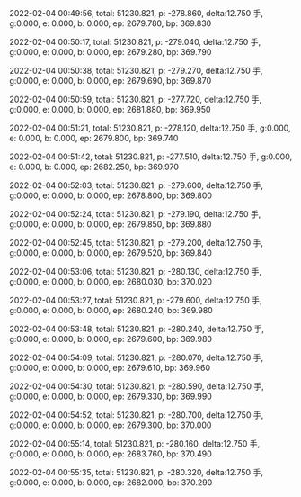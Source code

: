 2022-02-04 00:49:56, total: 51230.821, p: -278.860, delta:12.750 手, g:0.000, e: 0.000, b: 0.000, ep: 2679.780, bp: 369.830

2022-02-04 00:50:17, total: 51230.821, p: -279.040, delta:12.750 手, g:0.000, e: 0.000, b: 0.000, ep: 2679.280, bp: 369.790

2022-02-04 00:50:38, total: 51230.821, p: -279.270, delta:12.750 手, g:0.000, e: 0.000, b: 0.000, ep: 2679.690, bp: 369.870

2022-02-04 00:50:59, total: 51230.821, p: -277.720, delta:12.750 手, g:0.000, e: 0.000, b: 0.000, ep: 2681.880, bp: 369.950

2022-02-04 00:51:21, total: 51230.821, p: -278.120, delta:12.750 手, g:0.000, e: 0.000, b: 0.000, ep: 2679.800, bp: 369.740

2022-02-04 00:51:42, total: 51230.821, p: -277.510, delta:12.750 手, g:0.000, e: 0.000, b: 0.000, ep: 2682.250, bp: 369.970

2022-02-04 00:52:03, total: 51230.821, p: -279.600, delta:12.750 手, g:0.000, e: 0.000, b: 0.000, ep: 2678.800, bp: 369.800

2022-02-04 00:52:24, total: 51230.821, p: -279.190, delta:12.750 手, g:0.000, e: 0.000, b: 0.000, ep: 2679.850, bp: 369.880

2022-02-04 00:52:45, total: 51230.821, p: -279.200, delta:12.750 手, g:0.000, e: 0.000, b: 0.000, ep: 2679.520, bp: 369.840

2022-02-04 00:53:06, total: 51230.821, p: -280.130, delta:12.750 手, g:0.000, e: 0.000, b: 0.000, ep: 2680.030, bp: 370.020

2022-02-04 00:53:27, total: 51230.821, p: -279.600, delta:12.750 手, g:0.000, e: 0.000, b: 0.000, ep: 2680.240, bp: 369.980

2022-02-04 00:53:48, total: 51230.821, p: -280.240, delta:12.750 手, g:0.000, e: 0.000, b: 0.000, ep: 2679.600, bp: 369.980

2022-02-04 00:54:09, total: 51230.821, p: -280.070, delta:12.750 手, g:0.000, e: 0.000, b: 0.000, ep: 2679.610, bp: 369.960

2022-02-04 00:54:30, total: 51230.821, p: -280.590, delta:12.750 手, g:0.000, e: 0.000, b: 0.000, ep: 2679.330, bp: 369.990

2022-02-04 00:54:52, total: 51230.821, p: -280.700, delta:12.750 手, g:0.000, e: 0.000, b: 0.000, ep: 2679.300, bp: 370.000

2022-02-04 00:55:14, total: 51230.821, p: -280.160, delta:12.750 手, g:0.000, e: 0.000, b: 0.000, ep: 2683.760, bp: 370.490

2022-02-04 00:55:35, total: 51230.821, p: -280.320, delta:12.750 手, g:0.000, e: 0.000, b: 0.000, ep: 2682.000, bp: 370.290